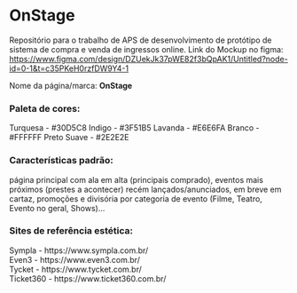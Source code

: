# OnStage
Repositório para o trabalho de APS de desenvolvimento de protótipo de sistema de compra e venda de ingressos online. 
Link do Mockup no figma: https://www.figma.com/design/DZUekJk37pWE82f3bQpAK1/Untitled?node-id=0-1&t=c35PKeH0rzfDW9Y4-1

Nome da página/marca: <b>OnStage</b>

<h3>Paleta de cores:</h3> 
Turquesa - #30D5C8
Indigo - #3F51B5
Lavanda - #E6E6FA
Branco - #FFFFFF
Preto Suave - #2E2E2E

<h3>Características padrão:</h3>
página principal com ala em alta (principais comprado), eventos mais próximos (prestes a acontecer) recém lançados/anunciados, em breve em cartaz, promoções e divisória por categoria de evento (Filme, Teatro, Evento no geral, Shows)...

<h3>Sites de referência estética:</h3>
Sympla - https://www.sympla.com.br/ <br>
Even3 - https://www.even3.com.br/ <br>
Tycket - https://www.tycket.com.br/ <br>
Ticket360 - https://www.ticket360.com.br/
